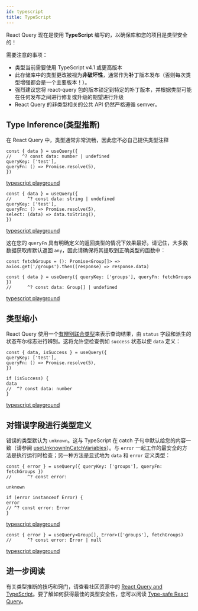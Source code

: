 ```yaml
---
id: typescript
title: TypeScript
---
```


React Query 现在是使用 **TypeScript** 编写的，以确保库和您的项目是类型安全的！

需要注意的事项：

- 类型当前需要使用 TypeScript v4.1 或更高版本
- 此存储库中的类型更改被视为**非破坏性**，通常作为**补丁**版本发布（否则每次类型增强都会是一个主要版本！）。
- 强烈建议您将 react-query 包的版本锁定到特定的补丁版本，并根据类型可能在任何发布之间进行修复或升级的期望进行升级
- React Query 的非类型相关的公共 API 仍然严格遵循 semver。

## Type Inference(类型推断)

在 React Query 中，类型通常非常流畅，因此您不必自己提供类型注释

[//]: # 'TypeInference1'

```tsx
const { data } = useQuery({
//    ^? const data: number | undefined
queryKey: ['test'],
queryFn: () => Promise.resolve(5),
})
```

[typescript playground](https://www.typescriptlang.org/play?#code/JYWwDg9gTgLgBAbzgVwM4FMCKz1QJ5wC+cAZlBCHAORToCGAxjALQCOO+VAsAFC8MQAdqnhIAJnRh0icALwoM2XHgAUAbSqDkIAEa4qAXQA0cFQEo5APjgAFciGAYAdLVQQANgDd0KgKxmzXgB6ILgw8IA9AH5eIA)

[//]: # 'TypeInference1'
[//]: # 'TypeInference2'

```tsx
const { data } = useQuery({
//      ^? const data: string | undefined
queryKey: ['test'],
queryFn: () => Promise.resolve(5),
select: (data) => data.toString(),
})
```

[typescript playground](https://www.typescriptlang.org/play?#code/JYWwDg9gTgLgBAbzgVwM4FMCKz1QJ5wC+cAZlBCHAORToCGAxjALQCOO+VAsAFC8MQAdqnhIAJnRh0icALwoM2XHgAUAbSox0IqgF0ANHBUBKOQD44ABXIhgGAHS1UEADYA3dCoCsxw0gwu6EwAXHASUuZhknT2MBAAyjBQwIIA5iaExrwA9Nlw+QUAegD8vEA)

[//]: # 'TypeInference2'

这在您的 `queryFn` 具有明确定义的返回类型的情况下效果最好。请记住，大多数数据获取库默认返回 `any`，因此请确保将其提取到正确类型的函数中：

[//]: # 'TypeInference3'

```tsx
const fetchGroups = (): Promise<Group[]> =>
axios.get('/groups').then((response) => response.data)

const { data } = useQuery({ queryKey: ['groups'], queryFn: fetchGroups })
//      ^? const data: Group[] | undefined
```

[typescript playground](https://www.typescriptlang.org/play?#code/JYWwDg9gTgLgBAbzgVwM4FMCKz1QJ5wC+cAZlBCHAORToCGAxjALQCOO+VAsAFCiSw4dAB7AIqUuUpURY1Nx68YeMOjgBxcsjBwAvIjjAAJgC44AO2QgARriK9eDCOdTwS6GAwAWmiNon6ABQAlGYAClLAGAA8vtoA2gC6AHx6qbLiAHQA5h6BVAD02Vpg8sGZMF7o5oG0qJAuarqpdQ0YmUZ0MHTBDjxOLvBInd1EeigY2Lh4gfFUxX6lVIkANKQe3nGlvTwFBXAHhwB6APxwA65wI3RmW0lwAD4o5kboJMDm6Ea8QA)

[//]: # 'TypeInference3'

## 类型缩小

React Query 使用一个[有辨别联合类型](https://www.typescriptlang.org/docs/handbook/typescript-in-5-minutes-func.html#discriminated-unions)来表示查询结果，由 `status` 字段和派生的状态布尔标志进行辨别。这将允许您检查例如 `success` 状态以使 `data` 定义：

[//]: # 'TypeNarrowing'

```tsx
const { data, isSuccess } = useQuery({
queryKey: ['test'],
queryFn: () => Promise.resolve(5),
})

if (isSuccess) {
data
//  ^? const data: number
}
```

[typescript playground](https://www.typescriptlang.org/play?#code/JYWwDg9gTgLgBAbzgVwM4FMCKz1QJ5wC+cAZlBCHAORToCGAxjALQCOO+VAsAFC8MQAdqnhIAJnRh0ANHGCoAysgYN0qVETgBeFBmy48ACgDaVGGphUAurMMBKbQD44ABXIh56AHS1UEADYAbuiGAKx2dry8wCRwhvJKKmqoDgi8cBlwElK8APS5GQB6APy8hLxAA)

[//]: # 'TypeNarrowing'

## 对错误字段进行类型定义

错误的类型默认为 `unknown`。这与 TypeScript 在 catch 子句中默认给您的内容一致（请参阅 [useUnknownInCatchVariables](https://devblogs.microsoft.com/typescript/announcing-typescript-4-4/#use-unknown-catch-variables)）。与 `error` 一起工作的最安全的方法是执行运行时检查；另一种方法是显式地为 `data` 和 `error` 定义类型：

[//]: # 'TypingError'

```tsx
const { error } = useQuery({ queryKey: ['groups'], queryFn: fetchGroups })
//      ^? const error:

unknown

if (error instanceof Error) {
error
// ^? const error: Error
}
```

[typescript playground](https://www.typescriptlang.org/play?#code/JYWwDg9gTgLgBAbzgVwM4FMCKz1QJ5wC+cAZlBCHAORToCGAxjALQCOO+VAsAFCiSw4dAB7AIqUuUpURY1Nx68YeMOjgBxcsjBwAvIjjAAJgC44AO2QgARriK9eDCOdTwS6GAwAWmiNon6ABQAlGYAClLAGAA8vtoA2gC6AHx6qbLiAHQA5h6BVAD02Vpg8sGZMF7o5oG0qJAuarqpdQ0YmUZ0MHTBDjxOLvBIuORQRHooGNi4eIHxVMV+pVSJADSkHt5xpb08BQVwh0cAegD8fcAkcIEj0IaDdOYM6BBXAKJQo8GIvIe3ULx9nAzrxCEA)

[//]: # 'TypingError'
[//]: # 'TypingError2'

```tsx
const { error } = useQuery<Group[], Error>(['groups'], fetchGroups)
//      ^? const error: Error | null
```

[typescript playground](https://www.typescriptlang.org/play?#code/JYWwDg9gTgLgBAbzgVwM4FMCKz1QJ5wC+cAZlBCHAORToCGAxjALQCOO+VAsAFCiSw4dAB7AIqUuUpURY1Nx68YeMOjgBxcsjBwAvIjjAAJgC44AO2QgARriK9eDCOdTwS6GAwAWmiNon6ABQAlGYAClLAGAA8vtoA2gC6AHx6qbLiAHQA5h6BVAD02Vpg8sGZMF7o5oG0qJAuarqpdQ0YmUZ0MHTBDjxOLvBIuORQRHooGNi4eLElSQA0cACiUKPJgfFUxX6lVIlL7p4+Jai9PAUFcNc3AHoA-LxAA)

[//]: # 'TypingError2'

## 进一步阅读

有关类型推断的技巧和窍门，请查看社区资源中的 [React Query and TypeScript](../community/tkdodos-blog#6-react-query-and-typescript)。要了解如何获得最佳的类型安全性，您可以阅读 [Type-safe React Query](../community/tkdodos-blog#19-type-safe-react-query)。

[//]: # 'Materials'

[//]: # 'Materials'
